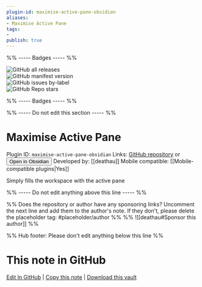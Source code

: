```yaml
---
plugin-id: maximise-active-pane-obsidian
aliases:
- Maximise Active Pane
tags: 
- 
publish: true
---
```


%% ----- Badges ----- %%

![GitHub all releases](https://img.shields.io/github/downloads/deathau/maximise-active-pane-obsidian/total?color=573E7A&logo=github&style=for-the-badge)   
![GitHub manifest version](https://img.shields.io/github/manifest-json/v/deathau/maximise-active-pane-obsidian?color=573E7A&logo=github&style=for-the-badge)   
![GitHub issues by-label](https://img.shields.io/github/issues/deathau/maximise-active-pane-obsidian/help%20wanted?color=573E7A&logo=github&style=for-the-badge)   
![GitHub Repo stars](https://img.shields.io/github/stars/deathau/maximise-active-pane-obsidian?color=573E7A&logo=github&style=for-the-badge)

%% ----- Badges ----- %%

%% ----- Do not edit this section ----- %%

# Maximise Active Pane

Plugin ID: `maximise-active-pane-obsidian`
Links: [GitHub repository](https://github.com/deathau/maximise-active-pane-obsidian) or [<button id=HH>Open in Obsidian</button>](obsidian://goto-plugin?id=maximise-active-pane-obsidian)
Developed by: [[deathau]]
Mobile compatible: [[Mobile-compatible plugins|Yes]]

Simply fills the workspace with the active pane

%% ----- Do not edit anything above this line ----- %% 

%% Does the repository or author have any sponsoring links? Uncomment the next line and add them to the author's note. If they don't, please delete the placeholder tag: #placeholder/author %%
%% ![[deathau#Sponsor this author]] %%

%% Hub footer: Please don't edit anything below this line %%

# This note in GitHub

<span class="git-footer">[Edit In GitHub](https://github.dev/obsidian-community/obsidian-hub/blob/main/02%20-%20Community%20Expansions/02.05%20All%20Community%20Expansions/Plugins/maximise-active-pane-obsidian.md "git-hub-edit-note") | [Copy this note](https://raw.githubusercontent.com/obsidian-community/obsidian-hub/main/02%20-%20Community%20Expansions/02.05%20All%20Community%20Expansions/Plugins/maximise-active-pane-obsidian.md "git-hub-copy-note") | [Download this vault](https://github.com/obsidian-community/obsidian-hub/archive/refs/heads/main.zip "git-hub-download-vault") </span>